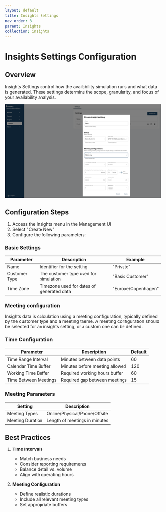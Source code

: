 ```yaml
---
layout: default
title: Insights Settings
nav_order: 3
parent: Insights
collection: insights
---
```


# Insights Settings Configuration

## Overview

Insights Settings control how the availability simulation runs and what data is generated. These settings determine the scope, granularity, and focus of your availability analysis.

![Insights Settings](/assets/images/insights/insights-setting.png)

## Configuration Steps

1. Access the Insights menu in the Management UI
2. Select "Create New"
3. Configure the following parameters:

### Basic Settings

| Parameter | Description | Example |
|-----------|-------------|---------|
| Name | Identifier for the setting | "Private" |
| Customer Type | The customer type used for simulation | "Basic Customer" |
| Time Zone | Timezone used for dates of generated data | "Europe/Copenhagen" |


### Meeting configuration

Insights data is calculation using a meeting configuration, typically defined by the customer type and a meeting theme.
A meeting configuration should be selected for an insights setting, or a custom one can be defined.

### Time Configuration

| Parameter | Description | Default |
|-----------|-------------|---------|
| Time Range Interval | Minutes between data points | 60 |
| Calendar Time Buffer | Minutes before meeting allowed | 120 |
| Working Time Buffer | Required working hours buffer | 60 |
| Time Between Meetings | Required gap between meetings | 15 |

### Meeting Parameters

| Setting | Description |
|---------|-------------|
| Meeting Types | Online/Physical/Phone/Offsite |
| Meeting Duration | Length of meetings in minutes |


## Best Practices

1. **Time Intervals**
   - Match business needs
   - Consider reporting requirements
   - Balance detail vs. volume
   - Align with operating hours

2. **Meeting Configuration**
   - Define realistic durations
   - Include all relevant meeting types
   - Set appropriate buffers